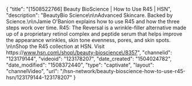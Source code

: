 {
    "title": "[1508522766] Beauty BioScience | How to Use R45 | HSN",
    "description": "BeautyBio Science\n\nAdvanced Skincare. Backed by Science.\n\nJamie O'Banion explains how to use R45 and how the three steps work over time. R45: The Reversal is a wrinkle-filler alternative made up of a proprietary retinol complex and peptide serum that helps improve the appearance wrinkles, skin tone evenness, pores, and skin spots.   \n\nShop the R45 collection at HSN. Visit https:\/\/www.hsn.com\/shop\/beauty-bioscience\/8357",
    "channelid": "123179144",
    "videoid": "123178207",
    "date_created": "1504024782",
    "date_modified": "1508372440",
    "type": "captivate",
    "layout": "channelVideo",
    "url": "\/hsn-network\/beauty-bioscience-how-to-use-r45-hsn\/123179144-123178207"
}